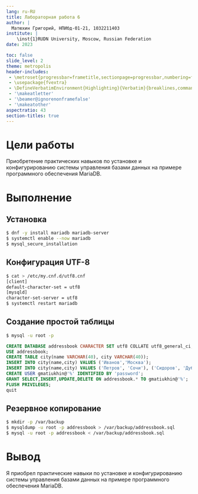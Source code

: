 ```yaml
---
lang: ru-RU
title: Лабораторная работа 6
author: |
  Матюхин Григорий, НПИбд-01-21, 1032211403
institute: |
	\inst{1}RUDN University, Moscow, Russian Federation
date: 2023

toc: false
slide_level: 2
theme: metropolis
header-includes: 
 - \metroset{progressbar=frametitle,sectionpage=progressbar,numbering=fraction}
 - \usepackage{fvextra}
 - \DefineVerbatimEnvironment{Highlighting}{Verbatim}{breaklines,commandchars=\\\{\}}
 - '\makeatletter'
 - '\beamer@ignorenonframefalse'
 - '\makeatother'
aspectratio: 43
section-titles: true
---
```


# Цели работы
Приобретение практических навыков по установке и конфигурированию системы управления базами данных на примере программного обеспечения MariaDB.

# Выполнение

## Установка

```bash
$ dnf -y install mariadb mariadb-server
$ systemctl enable --now mariadb
$ mysql_secure_installation
```

## Конфигурация UTF-8


```bash
$ cat > /etc/my.cnf.d/utf8.cnf
[client]
default-character-set = utf8
[mysqld]
character-set-server = utf8
$ systemctl restart mariadb
```

## Создание простой таблицы

```bash
$ mysql -u root -p
```

```sql
CREATE DATABASE addressbook CHARACTER SET utf8 COLLATE utf8_general_ci;
USE addressbook;
CREATE TABLE city(name VARCHAR(40), city VARCHAR(40));
INSERT INTO city(name,city) VALUES ('Иванов','Москва');
INSERT INTO city(name,city) VALUES ('Петров', 'Сочи'), ('Сидоров', 'Дубна');
CREATE USER gmatiukhin@'%' IDENTIFIED BY 'password';
GRANT SELECT,INSERT,UPDATE,DELETE ON addressbook.* TO gmatiukhin@'%';
FLUSH PRIVILEGES;
quit
```

## Резервное копирование

```bash
$ mkdir -p /var/backup
$ mysqldump -u root -p addressbook > /var/backup/addressbook.sql
$ mysql -u root -p addressbook < /var/backup/addressbook.sql
```

# Вывод
Я приобрел практические навыки по установке и конфигурированию системы управления базами данных на примере программного обеспечения MariaDB.
